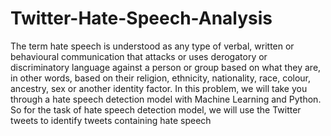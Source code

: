 # Twitter-Hate-Speech-Analysis

The term hate speech is understood as any type of verbal, written or
behavioural communication that attacks or uses derogatory or discriminatory
language against a person or group based on what they are, in other words,
based on their religion, ethnicity, nationality, race, colour, ancestry, sex or
another identity factor. In this problem, we will take you through a hate speech
detection model with Machine Learning and Python.
So for the task of hate speech detection model, we will use the Twitter tweets to
identify tweets containing hate speech

